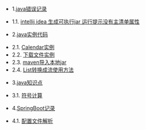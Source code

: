 * 1.[java错误记录](01.0.md)
 - 1.1. [intellij idea 生成可执行jar 运行提示没有主清单属性](01.1.md)
* 2.[java实例代码](02.0.md)
 - 2.1. [Calendar实例](02.1.md)
 - 2.2. [下载文件实例](02.2.md)
 - 2.3. [maven导入本地jar](02.3.md)
 - 2.4. [List转换成流使用方法](02.4.md)
* 3.[java知识点](03.0.md)
 - 3.1. [符号计算](03.1.md)
* 4.[SpringBoot记录](04.0.md)
 - 4.1. [配置文件解析](04.1.md)